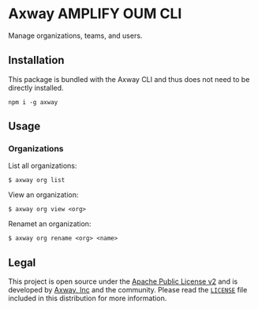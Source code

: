 # Axway AMPLIFY OUM CLI

Manage organizations, teams, and users.

## Installation

This package is bundled with the Axway CLI and thus does not need to be directly installed.

	npm i -g axway

## Usage

### Organizations

List all organizations:

```
$ axway org list
```

View an organization:

```
$ axway org view <org>
```

Renamet an organization:

```
$ axway org rename <org> <name>
```

## Legal

This project is open source under the [Apache Public License v2][1] and is developed by
[Axway, Inc](http://www.axway.com/) and the community. Please read the [`LICENSE`][1] file included
in this distribution for more information.

[1]: https://github.com/appcelerator/amplify-tooling/blob/master/packages/amplify-cli-auth/LICENSE
